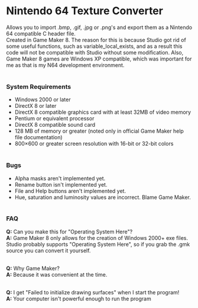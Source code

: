 # Nintendo 64 Texture Converter
Allows you to import .bmp, .gif, .jpg or .png's and export them as a Nintendo 64 compatible C header file.<br/>
Created in Game Maker 8. The reason for this is because Studio got rid of some useful functions, such as variable_local_exists, and as a result this code will not be compatible with Studio without some modification. Also, Game Maker 8 games are Windows XP compatible, which was important for me as that is my N64 development environment.<br/><br/>

### System Requirements
* Windows 2000 or later 
* DirectX 8 or later
* DirectX 8 compatible graphics card with at least 32MB of video memory
* Pentium or equivalent processor
* DirectX 8 compatible sound card
* 128 MB of memory or greater (noted only in official Game Maker help file documentation)
* 800×600 or greater screen resolution with 16-bit or 32-bit colors<br/><br/>

### Bugs
* Alpha masks aren't implemented yet.
* Rename button isn't implemented yet.
* File and Help buttons aren't implemented yet.
* Hue, saturation and luminosity values are incorrect. Blame Game Maker.<br/><br/>

### FAQ
**Q:** Can you make this for "Operating System Here"?<br/>
**A:** Game Maker 8 only allows for the creation of Windows 2000+ exe files. Studio probably supports "Operating System Here", so if you grab the .gmk source you can convert it yourself.<br/><br/>

**Q:** Why Game Maker?<br/>
**A:** Because it was convenient at the time.<br/><br/>

**Q:** I get "Failed to initialize drawing surfaces" when I start the program!<br/>
**A:** Your computer isn't powerful enough to run the program<br/><br/>
